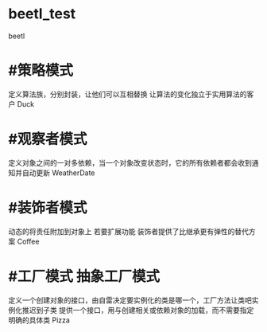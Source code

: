 # beetl_test
beetl


#策略模式
===
定义算法族，分别封装，让他们可以互相替换 让算法的变化独立于实用算法的客户
Duck

#观察者模式
===
定义对象之间的一对多依赖，当一个对象改变状态时，它的所有依赖者都会收到通知并自动更新
WeatherDate

#装饰者模式
===
动态的将责任附加到对象上 若要扩展功能 装饰者提供了比继承更有弹性的替代方案
Coffee

#工厂模式 抽象工厂模式
===
定义一个创建对象的接口，由自雷决定要实例化的类是哪一个，工厂方法让类吧实例化推迟到子类
提供一个接口，用与创建相关或依赖对象的加载，而不需要指定明确的具体类
Pizza
